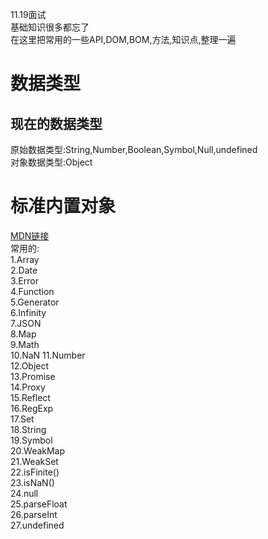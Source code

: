 11.19面试  
基础知识很多都忘了  
在这里把常用的一些API,DOM,BOM,方法,知识点,整理一遍  
  
数据类型  
===
  
现在的数据类型
---
原始数据类型:String,Number,Boolean,Symbol,Null,undefined  
对象数据类型:Object  
  
标准内置对象
===
[MDN链接](https://developer.mozilla.org/zh-CN/docs/Web/JavaScript/Reference/Global_Objects)  
常用的:  
1.Array  
2.Date  
3.Error  
4.Function  
5.Generator  
6.Infinity  
7.JSON  
8.Map  
9.Math  
10.NaN
11.Number  
12.Object  
13.Promise  
14.Proxy  
15.Reflect  
16.RegExp  
17.Set  
18.String  
19.Symbol  
20.WeakMap  
21.WeakSet  
22.isFinite()  
23.isNaN()  
24.null  
25.parseFloat  
26.parseInt  
27.undefined  

  
  
